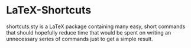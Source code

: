 # LaTeX-Shortcuts

shortcuts.sty is a LaTeX package containing many easy, short commands that should hopefully reduce time that would be spent on writing an unnecessary series of commands just to get a simple result.
